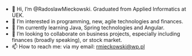 - 👋 Hi, I’m @RadoslawMieckowski. Graduated from Applied Informatics at UEK. 
- 👀 I’m interested in programming, new, agile technologies and finances. 
- 🌱 I’m currently learning Java, Spring technologies and Angular.
- 💞️ I’m looking to collaborate on business projects, especially including finances (broadly speaking), or stock market. 
- 📫 How to reach me: via my email: rmieckowski@wp.pl

<!---
RadoslawMieckowski/RadoslawMieckowski is a ✨ special ✨ repository because its `README.md` (this file) appears on your GitHub profile.
You can click the Preview link to take a look at your changes.
--->
